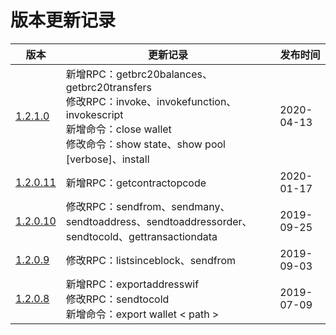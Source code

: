 # 版本更新记录

| 版本                                                         | 更新记录                                                     | 发布时间   |
| ------------------------------------------------------------ | ------------------------------------------------------------ | ---------- |
| [1.2.1.0](https://github.com/BhpAlpha/docs/tree/master/rpc/1.2.1.0) | 新增RPC：getbrc20balances、getbrc20transfers<br/>修改RPC：invoke、invokefunction、invokescript<br/>新增命令：close wallet<br/>修改命令：show state、show pool  [verbose]、install | 2020-04-13 |
| [1.2.0.11](https://github.com/BhpAlpha/docs/tree/master/rpc/1.2.0.11) | 新增RPC：getcontractopcode                                   | 2020-01-17 |
| [1.2.0.10](https://github.com/BhpAlpha/docs/tree/master/rpc/1.2.0.10) | 修改RPC：sendfrom、sendmany、sendtoaddress、sendtoaddressorder、sendtocold、gettransactiondata | 2019-09-25 |
| [1.2.0.9](https://github.com/BhpAlpha/docs/tree/master/rpc/1.2.0.9) | 修改RPC：listsinceblock、sendfrom                            | 2019-09-03 |
| [1.2.0.8](https://github.com/BhpAlpha/docs/tree/master/rpc/1.2.0.8) | 新增RPC：exportaddresswif<br/>修改RPC：sendtocold<br/>新增命令：export wallet < path > | 2019-07-09 |

